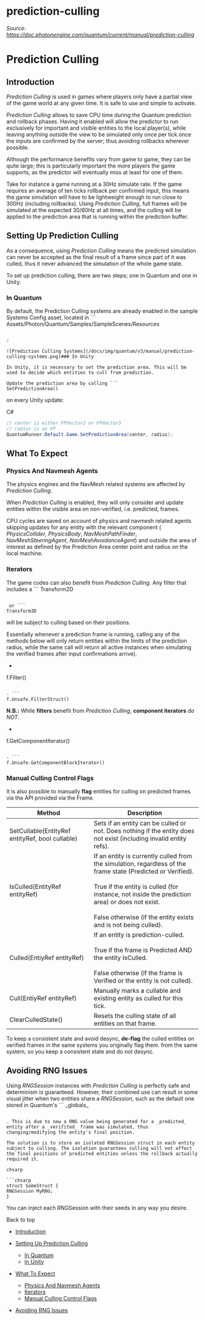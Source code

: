 # prediction-culling

_Source: https://doc.photonengine.com/quantum/current/manual/prediction-culling_

# Prediction Culling

## Introduction

_Prediction Culling_ is used in games where players only have a partial view of the game world at any given time. It is safe to use and simple to activate.

_Prediction Culling_ allows to save CPU time during the Quantum prediction and rollback phases. Having it enabled will allow the predictor to run exclusively for important and visible entities to the local player(s), while leaving anything outside the view to be simulated only once per tick once the inputs are confirmed by the server; thus avoiding rollbacks wherever possible.

Although the performance benefits vary from game to game, they can be quite large; this is particularly important the more players the game supports, as the predictor will eventually miss at least for one of them.

Take for instance a game running at a 30Hz simulate rate. If the game requires an average of ten ticks rollback per confirmed input, this means the game simulation will have to be lightweight enough to run close to 300Hz (including rollbacks). Using _Prediction Culling_, full frames will be simulated at the expected 30/60Hz at all times, and the culling will be applied to the prediction area that is running within the prediction buffer.

## Setting Up Prediction Culling

As a consequence, using _Prediction Culling_ means the predicted simulation can never be accepted as the final result of a frame since part of it was culled, thus it never advanced the simulation of the whole game state.

To set up prediction culling, there are two steps; one in Quantum and one in Unity.

### In Quantum

By default, the Prediction Culling systems are already enabled in the sample Systems Config asset, located in ```
Assets/Photon/Quantum/Samples/SampleScenes/Resources
```

:

![Prediction Culling Systems](/docs/img/quantum/v3/manual/prediction-culling-systems.png)### In Unity

In Unity, it is necessary to set the prediction area. This will be used to decide which entities to cull from prediction.

Update the prediction area by calling ```
SetPredictionArea()
```

on every Unity update:

C#

```csharp
// center is either FPVector2 or FPVector3
// radius is an FP
QuantumRunner.Default.Game.SetPredictionArea(center, radius);

```

## What To Expect

### Physics And Navmesh Agents

The physics engines and the NavMesh related systems are affected by _Prediction Culling_.

When _Prediction Culling_ is enabled, they will only consider and update entities within the visible area on non-verified, i.e. predicted, frames.

CPU cycles are saved on account of physics and navmesh related agents skipping updates for any entity with the relevant component ( _PhysicsCollider_, _PhysicsBody_, _NavMeshPathFinder_, _NavMeshSteeringAgent_, _NavMeshAvoidanceAgent_) and outside the area of interest as defined by the Prediction Area center point and radius on the local machine.

### Iterators

The game codes can also benefit from _Prediction Culling_. Any filter that includes a ```
Transform2D
```

 or ```
Transform3D
```

will be subject to culling based on their positions.

Essentially whenever a prediction frame is running, calling any of the methods below will only return entities within the limits of the prediction radius, while the same call will return all active instances when simulating the verified frames after input confirmations arrive).

- ```
f.Filter()
```

- ```
f.Unsafe.FilterStruct()
```


**N.B.:** While **filters** benefit from _Prediction Culling_, **component iterators** _do NOT_.

- ```
f.GetComponentIterator()
```

- ```
f.Unsafe.GetComponentBlockIterator()
```


### Manual Culling Control Flags

It is also possible to manually **flag** entities for culling on predicted frames via the API provided via the Frame.

| Method | Description |
| --- | --- |
| SetCullable(EntityRef entityRef, bool cullable) | Sets if an entity can be culled or not. Does nothing if the entity does not exist (including invalid entity refs). |
| IsCulled(EntityRef entityRef) | If an entity is currently culled from the simulation, regardless of the frame state (Predicted or Verified).<br> <br>True if the entity is culled (for instance, not inside the prediction area) or does not exist.<br> <br>False otherwise (if the entity exists and is not being culled). |
| Culled(EntiyRef entityRef) | If an entity is prediction-culled.<br> <br>True if the frame is Predicted AND the entity IsCulled.<br> <br>False otherwise (if the frame is Verified or the entity is not culled). |
| Cull(EntiyRef entityRef) | Manually marks a cullable and existing entity as culled for this tick. | Does nothing if the entity does not exist or is not cullable. |
| ClearCulledState() | Resets the culling state of all entities on that frame. | Called automatically at the beginning of every frame simulation. |

To keep a consistent state and avoid desync, **de-flag** the culled entities on verified frames in the same systems you originally flag them. from the same system, so you keep a consistent state and do not desync.

## Avoiding RNG Issues

Using _RNGSession_ instances with _Prediction Culling_ is perfectly safe and determinism is guaranteed. However, their combined use can result in some visual jitter when two entities share a _RNGSession_, such as the default one stored in Quantum's ```
\_globals\_
```

. This is due to new a RNG value being generated for a _predicted_ entity after a _verifited_ frame was simulated, thus changing/modifying the entity's final position.

The solution is to store an isolated RNGSession struct in each entity subject to culling. The isolation guarantees culling will not affect the final positions of predicted entities unless the rollback actually required it.

chsarp

```chsarp
struct SomeStruct {
RNGSession MyRNG;
}

```

You can inject each RNGSession with their seeds in any way you desire.

Back to top

- [Introduction](#introduction)
- [Setting Up Prediction Culling](#setting-up-prediction-culling)

  - [In Quantum](#in-quantum)
  - [In Unity](#in-unity)

- [What To Expect](#what-to-expect)

  - [Physics And Navmesh Agents](#physics-and-navmesh-agents)
  - [Iterators](#iterators)
  - [Manual Culling Control Flags](#manual-culling-control-flags)

- [Avoiding RNG Issues](#avoiding-rng-issues)